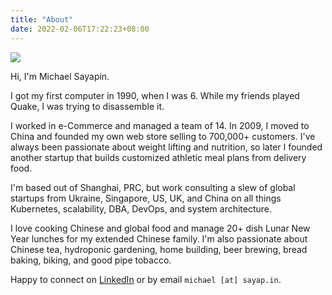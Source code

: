 ```yaml
---
title: "About"
date: 2022-02-06T17:22:23+08:00
---
```


<img src="/images/me.jpg" class="me" />

Hi, I'm Michael Sayapin.

I got my first computer in 1990, when I was 6. While my friends played Quake, I was trying to disassemble it.

I worked in e-Commerce and managed a team of 14. In 2009, I moved to China and founded my own web store selling to 700,000+ customers. I've always been passionate about weight lifting and nutrition, so later I founded another startup that builds customized athletic meal plans from delivery food.

I'm based out of Shanghai, PRC, but work consulting a slew of global startups from Ukraine, Singapore, US, UK, and China on all things Kubernetes, scalability, DBA, DevOps, and system architecture.

I love cooking Chinese and global food and manage 20+ dish Lunar New Year lunches for my extended Chinese family. I'm also passionate about Chinese tea, hydroponic gardening, home building, beer brewing, bread baking, biking, and good pipe tobacco.

Happy to connect on [LinkedIn](https://www.linkedin.com/in/michael-sayapin/) or by email `michael [at] sayap.in`.

<div style="clear: both" />
